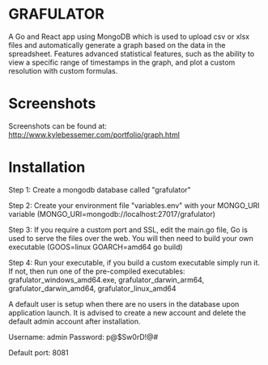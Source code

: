 # GRAFULATOR
A Go and React app using MongoDB which is used to upload csv or xlsx files and automatically generate a graph based on the data in the spreadsheet. Features advanced statistical features, such as the ability to view a specific range of timestamps in the graph, and plot a custom resolution with custom formulas.

# Screenshots
Screenshots can be found at: http://www.kylebessemer.com/portfolio/graph.html

# Installation
Step 1: Create a mongodb database called "grafulator"

Step 2: Create your environment file "variables.env" with your MONGO_URI variable (MONGO_URI=mongodb://localhost:27017/grafulator)

Step 3: If you require a custom port and SSL, edit the main.go file, Go is used to serve the files over the web. You will then need to build your own executable (GOOS=linux GOARCH=amd64 go build)

Step 4: Run your executable, if you build a custom executable simply run it. If not, then run one of the pre-compiled executables: grafulator_windows_amd64.exe, grafulator_darwin_arm64, grafulator_darwin_amd64, grafulator_linux_amd64

A default user is setup when there are no users in the database upon application launch. It is advised to create a new account and delete the default admin account after installation.

Username: admin
Password: p@$Sw0rD!@#

Default port: 8081